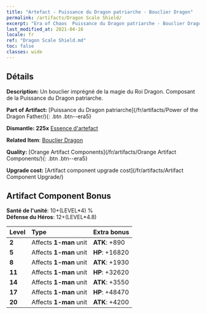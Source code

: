 ```yaml
---
title: "Artefact - Puissance du Dragon patriarche - Bouclier Dragon"
permalink: /artifacts/Dragon Scale Shield/
excerpt: "Era of Chaos  Puissance du Dragon patriarche - Bouclier Dragon. Un bouclier imprégné de la magie du Roi Dragon. Composant de la Puissance du Dragon patriarche."
last_modified_at: 2021-04-16
locale: fr
ref: "Dragon Scale Shield.md"
toc: false
classes: wide
---
```




## Détails

 **Description:** Un bouclier imprégné de la magie du Roi Dragon. Composant de la Puissance du Dragon patriarche.

 **Part of Artifact:** [Puissance du Dragon patriarche](/fr/artifacts/Power of the Dragon Father/){: .btn .btn--era5}

 **Dismantle: 225x** [Essence d'artefact](/fr/Items/con_905/)

 **Related Item**: [Bouclier Dragon](/fr/Items/art_144/)

 **Quality:** [Orange Artifact Components](/fr/artifacts/Orange Artifact Components/){: .btn .btn--era5}

 **Upgrade cost:** [Artifact component upgrade cost](/fr/artifacts/Artifact Component Upgrade/)

## Artifact Component Bonus

  **Santé de l'unité**: 10+(LEVEL\*4) %<br/>**Défense du Héros**: 12+(LEVEL\*4.8)

  |  Level  | Type |    Extra bonus  | 
  |:--------|:-----|:----------------| 
  | **2** | Affects **1-man** unit | **ATK**: +890 | 
  | **5** | Affects **1-man** unit | **HP**: +16820 | 
  | **8** | Affects **1-man** unit | **ATK**: +1930 | 
  | **11** | Affects **1-man** unit | **HP**: +32620 | 
  | **14** | Affects **1-man** unit | **ATK**: +3550 | 
  | **17** | Affects **1-man** unit | **HP**: +48470 | 
  | **20** | Affects **1-man** unit | **ATK**: +4200 | 
